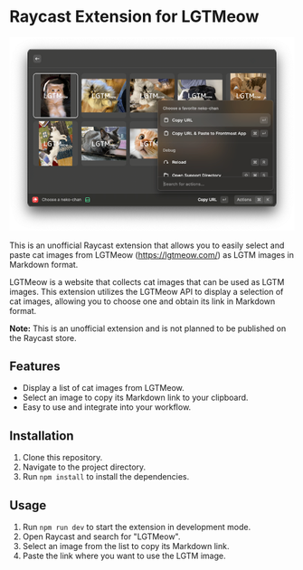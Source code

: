 # Raycast Extension for LGTMeow

![LGTMewo Image](./docs/images/raycast-lgtmeow.png)

This is an unofficial Raycast extension that allows you to easily select and paste cat images from LGTMeow (https://lgtmeow.com/) as LGTM images in Markdown format.

LGTMeow is a website that collects cat images that can be used as LGTM images. This extension utilizes the LGTMeow API to display a selection of cat images, allowing you to choose one and obtain its link in Markdown format.

**Note:** This is an unofficial extension and is not planned to be published on the Raycast store.

## Features

- Display a list of cat images from LGTMeow.
- Select an image to copy its Markdown link to your clipboard.
- Easy to use and integrate into your workflow.

## Installation

1. Clone this repository.
2. Navigate to the project directory.
3. Run `npm install` to install the dependencies.

## Usage

1. Run `npm run dev` to start the extension in development mode.
2. Open Raycast and search for "LGTMeow".
3. Select an image from the list to copy its Markdown link.
4. Paste the link where you want to use the LGTM image.
